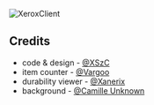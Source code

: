 ![XeroxClient](https://socialify.git.ci/xszcFroakie/XeroxClient/image?custom_description=A+resource+pack+that+provides+modern+user+interface+and+unique+features%2C+for+Bedrock+Edition+only.&description=1&font=Raleway&forks=1&issues=1&logo=https%3A%2F%2Fraw.githubusercontent.com%2FxszcFroakie%2FXeroxClient%2Frefs%2Fheads%2Fmain%2Ftextures%2FXeroxClient%2Fclient_icon%2Fclient_icon.png&name=1&owner=1&pattern=Plus&pulls=1&stargazers=1&theme=Auto)

## Credits

- code & design - [@XSzC](https://space.bilibili.com/687032519)
- item counter - [@Vargoo](https://space.bilibili.com/109421510)
- durability viewer - [@Xanerix](https://space.bilibili.com/381253187)
- background - [@Camille Unknown](https://bsky.app/profile/camilleunknown.bsky.social)
